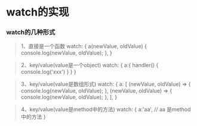 # watch的实现
  
   ### watch的几种形式
   > 1、直接是一个函数
    watch: {
        a(newValue, oldValue) {
        console.log(newValue, oldValue);
        },
    }

   > 2、key/value(value是一个object)
    watch: {
        a:{
            handler() {
                console.log('xxx')
            }
        }
    }

   > 3、key/value(value是数组形式)
    watch: {
        a: [
        (newValue, oldValue) => {
            console.log(newValue, oldValue);
        },
        (newValue, oldValue) => {
            console.log(newValue, oldValue);
        },
        ],
    }

   > 4、key/value(value是method中的方法)
    watch: {
        a:'aa', // aa 是method中的方法
    }